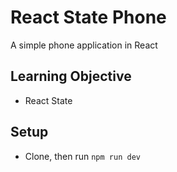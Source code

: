 # React State Phone

A simple phone application in React

## Learning Objective

- React State

## Setup

- Clone, then run `npm run dev`
